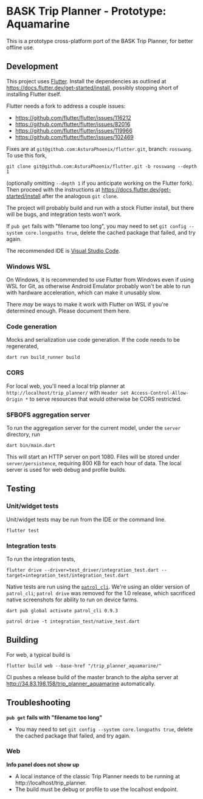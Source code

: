 # BASK Trip Planner - Prototype: Aquamarine

This is a prototype cross-platform port of the BASK Trip Planner, for better offline use.

## Development

This project uses [Flutter](https://flutter.dev/). Install the dependencies as outlined at https://docs.flutter.dev/get-started/install, possibly stopping short of installing Flutter itself.

Flutter needs a fork to address a couple issues:
* https://github.com/flutter/flutter/issues/116212
* https://github.com/flutter/flutter/issues/82016
* https://github.com/flutter/flutter/issues/119966
* https://github.com/flutter/flutter/issues/102469

Fixes are at `git@github.com:AsturaPhoenix/flutter.git`, branch: `rosswang`. To use this fork,
```
git clone git@github.com:AsturaPhoenix/flutter.git -b rosswang --depth 1
```
(optionally omitting `--depth 1` if you anticipate working on the Flutter fork). Then proceed with the instructions at https://docs.flutter.dev/get-started/install after the analogous `git clone`.

The project will probably build and run with a stock Flutter install, but there will be bugs, and integration tests won't work.

If `pub get` fails with "filename too long", you may need to set `git config --system core.longpaths true`, delete the cached package that failed, and try again.

The recommended IDE is [Visual Studio Code](https://code.visualstudio.com/).

### Windows WSL

On Windows, it is recommended to use Flutter from Windows even if using WSL for Git, as otherwise Android Emulator probably won't be able to run with hardware acceleration, which can make it unusably slow.

There _may_ be ways to make it work with Flutter on WSL if you're determined enough. Please document them here.

### Code generation

Mocks and serialization use code generation. If the code needs to be regenerated,
```
dart run build_runner build
```

### CORS

For local web, you'll need a local trip planner at `http://localhost/trip_planner/` with `Header set Access-Control-Allow-Origin *` to serve resources that would otherwise be CORS restricted.

### SFBOFS aggregation server

To run the aggregation server for the current model, under the `server` directory, run

```
dart bin/main.dart
```

This will start an HTTP server on port 1080. Files will be stored under `server/persistence`, requiring 800 KB for each hour of data. The local server is used for web debug and profile builds.

## Testing

### Unit/widget tests

Unit/widget tests may be run from the IDE or the command line.

```
flutter test
```

### Integration tests

To run the integration tests,

```
flutter drive --driver=test_driver/integration_test.dart --target=integration_test/integration_test.dart
```

Native tests are run using the [`patrol_cli`](https://pub.dev/packages/patrol_cli). We're using an older version of `patrol_cli`; `patrol drive` was removed for the 1.0 release, which sacrificed native screenshots for ability to run on device farms.

```
dart pub global activate patrol_cli 0.9.3
```

```
patrol drive -t integration_test/native_test.dart
```

## Building

For web, a typical build is

```
flutter build web --base-href "/trip_planner_aquamarine/"
```

CI pushes a release build of the master branch to the alpha server at http://34.83.198.158/trip_planner_aquamarine automatically.

## Troubleshooting

**`pub get` fails with "filename too long"**

* You may need to set `git config --system core.longpaths true`, delete the cached package that failed, and try again.

### Web

**Info panel does not show up**

* A local instance of the classic Trip Planner needs to be running at http://localhost/trip_planner.
* The build must be debug or profile to use the localhost endpoint.
